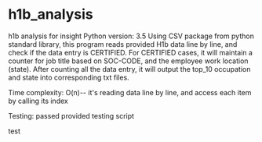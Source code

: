 # h1b_analysis
h1b analysis for insight
Python version: 3.5
Using CSV package from python standard library, this program reads provided H1b data line by line, and check if the data entry is CERTIFIED.
For CERTIFIED cases, it will maintain a counter for job title based on SOC-CODE, and the employee work location (state).
After counting all the data entry, it will output the top_10 occupation and state into corresponding txt files.

Time complexity: O(n)-- it's reading data line by line, and access each item by calling its index

Testing:  passed provided testing script

test
